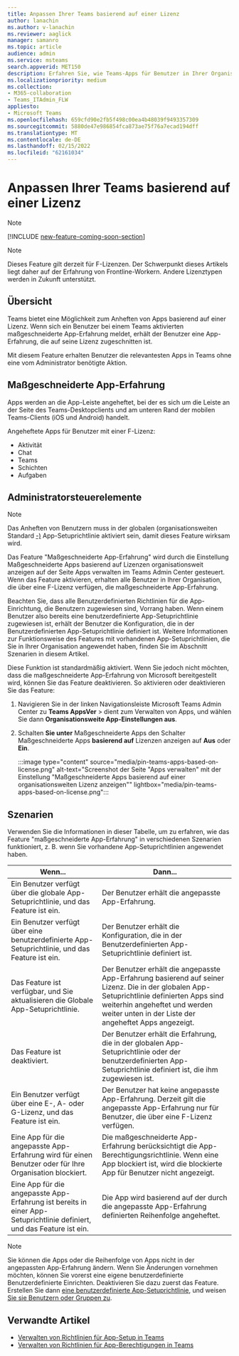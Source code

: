 ```yaml
---
title: Anpassen Ihrer Teams basierend auf einer Lizenz
author: lanachin
ms.author: v-lanachin
ms.reviewer: aaglick
manager: samanro
ms.topic: article
audience: admin
ms.service: msteams
search.appverid: MET150
description: Erfahren Sie, wie Teams-Apps für Benutzer in Ihrer Organisation basierend auf einer Lizenz anheften.
ms.localizationpriority: medium
ms.collection:
- M365-collaboration
- Teams_ITAdmin_FLW
appliesto:
- Microsoft Teams
ms.openlocfilehash: 659cfd90e2fb5f498c00ea4b48039f9493357309
ms.sourcegitcommit: 5880de47e986854fca873ae75f76a7ecad194dff
ms.translationtype: MT
ms.contentlocale: de-DE
ms.lasthandoff: 02/15/2022
ms.locfileid: "62161034"
---
```

# <a name="tailor-your-teams-apps-based-on-license"></a>Anpassen Ihrer Teams basierend auf einer Lizenz

> [!NOTE]
> [!INCLUDE [new-feature-coming-soon-section](includes/new-feature-coming-soon-section.md)]

> [!NOTE]
> Dieses Feature gilt derzeit für F-Lizenzen. Der Schwerpunkt dieses Artikels liegt daher auf der Erfahrung von Frontline-Workern. Andere Lizenztypen werden in Zukunft unterstützt.

## <a name="overview"></a>Übersicht

Teams bietet eine Möglichkeit zum Anheften von Apps basierend auf einer Lizenz. Wenn sich ein Benutzer bei einem Teams aktivierten maßgeschneiderte App-Erfahrung meldet, erhält der Benutzer eine App-Erfahrung, die auf seine Lizenz zugeschnitten ist.

Mit diesem Feature erhalten Benutzer die relevantesten Apps in Teams ohne eine vom Administrator benötigte Aktion.

## <a name="tailored-app-experience"></a>Maßgeschneiderte App-Erfahrung

Apps werden an die App-Leiste angeheftet, bei der es sich um die Leiste an der Seite des Teams-Desktopclients und am unteren Rand der mobilen Teams-Clients (iOS und Android) handelt.

Angeheftete Apps für Benutzer mit einer F-Lizenz:

- Aktivität
- Chat
- Teams
- Schichten
- Aufgaben

## <a name="admin-controls"></a>Administratorsteuerelemente

> [!NOTE]
> Das Anheften von Benutzern muss in der globalen (organisationsweiten Standard [-)](teams-app-setup-policies.md) App-Setuprichtlinie aktiviert sein, damit dieses Feature wirksam wird.

Das Feature "Maßgeschneiderte App-Erfahrung" wird  durch die Einstellung Maßgeschneiderte Apps basierend auf Lizenzen organisationsweit anzeigen auf der [](manage-apps.md#manage-org-wide-app-settings) Seite Apps verwalten im Teams Admin Center gesteuert. Wenn das Feature aktivieren, erhalten alle Benutzer in Ihrer Organisation, die über eine F-Lizenz verfügen, die maßgeschneiderte App-Erfahrung.

Beachten Sie, dass alle Benutzerdefinierten Richtlinien für die App-Einrichtung, die Benutzern zugewiesen sind, Vorrang haben. Wenn einem Benutzer also bereits eine benutzerdefinierte App-Setuprichtlinie zugewiesen ist, erhält der Benutzer die Konfiguration, die in der Benutzerdefinierten App-Setuprichtlinie definiert ist. Weitere Informationen zur Funktionsweise des Features mit vorhandenen App-Setuprichtlinien, die Sie in Ihrer Organisation angewendet haben, finden Sie [](#scenarios) im Abschnitt Szenarien in diesem Artikel.

Diese Funktion ist standardmäßig aktiviert. Wenn Sie jedoch nicht möchten, dass die maßgeschneiderte App-Erfahrung von Microsoft bereitgestellt wird, können Sie das Feature deaktivieren. So aktivieren oder deaktivieren Sie das Feature:

1. Navigieren Sie in der linken Navigationsleiste Microsoft Teams Admin Center zu **Teams AppsVer** >  dient zum Verwalten von Apps, und wählen Sie dann **Organisationsweite App-Einstellungen aus**.
2. Schalten **Sie unter** Maßgeschneiderte Apps den Schalter Maßgeschneiderte Apps **basierend auf** Lizenzen anzeigen auf **Aus** oder **Ein**.

    :::image type="content" source="media/pin-teams-apps-based-on-license.png" alt-text="Screenshot der Seite "Apps verwalten" mit der Einstellung "Maßgeschneiderte Apps basierend auf einer organisationsweiten Lizenz anzeigen"" lightbox="media/pin-teams-apps-based-on-license.png":::

## <a name="scenarios"></a>Szenarien

Verwenden Sie die Informationen in dieser Tabelle, um zu erfahren, wie das Feature "maßgeschneiderte App-Erfahrung" in verschiedenen Szenarien funktioniert, z. B. wenn Sie vorhandene App-Setuprichtlinien angewendet haben.

|Wenn...  |Dann... |
|---------|---------|
|Ein Benutzer verfügt über die globale App-Setuprichtlinie, und das Feature ist ein.     | Der Benutzer erhält die angepasste App-Erfahrung.        |
|Ein Benutzer verfügt über eine benutzerdefinierte App-Setuprichtlinie, und das Feature ist ein.    |Der Benutzer erhält die Konfiguration, die in der Benutzerdefinierten App-Setuprichtlinie definiert ist.          |
|Das Feature ist verfügbar, und Sie aktualisieren die Globale App-Setuprichtlinie.     |Der Benutzer erhält die angepasste App-Erfahrung basierend auf seiner Lizenz. Die in der globalen App-Setuprichtlinie definierten Apps sind weiterhin angeheftet und werden weiter unten in der Liste der angeheftet Apps angezeigt.          |
|Das Feature ist deaktiviert.   | Der Benutzer erhält die Erfahrung, die in der globalen App-Setuprichtlinie oder der benutzerdefinierten App-Setuprichtlinie definiert ist, die ihm zugewiesen ist.          |
|Ein Benutzer verfügt über eine E-, A- oder G-Lizenz, und das Feature ist ein.   | Der Benutzer hat keine angepasste App-Erfahrung. Derzeit gilt die angepasste App-Erfahrung nur für Benutzer, die über eine F-Lizenz verfügen.        |
|Eine App für die angepasste App-Erfahrung wird für einen Benutzer oder für Ihre Organisation blockiert.      |Die maßgeschneiderte App-Erfahrung berücksichtigt die App-Berechtigungsrichtlinie. Wenn eine App blockiert ist, wird die blockierte App für Benutzer nicht angezeigt.           |
|Eine App für die angepasste App-Erfahrung ist bereits in einer App-Setuprichtlinie definiert, und das Feature ist ein. |Die App wird basierend auf der durch die angepasste App-Erfahrung definierten Reihenfolge angeheftet.        |

> [!NOTE]
> Sie können die Apps oder die Reihenfolge von Apps nicht in der angepassten App-Erfahrung ändern. Wenn Sie Änderungen vornehmen möchten, können Sie vorerst eine eigene benutzerdefinierte Benutzerdefinierte Einrichten. Deaktivieren Sie dazu zuerst das Feature. Erstellen Sie dann [eine benutzerdefinierte App-Setuprichtlinie](teams-app-setup-policies.md), und weisen [Sie sie Benutzern oder Gruppen zu](assign-policies-users-and-groups.md).

## <a name="related-articles"></a>Verwandte Artikel

- [Verwalten von Richtlinien für App-Setup in Teams](teams-app-setup-policies.md)
- [Verwalten von Richtlinien für App-Berechtigungen in Teams](teams-app-permission-policies.md)
